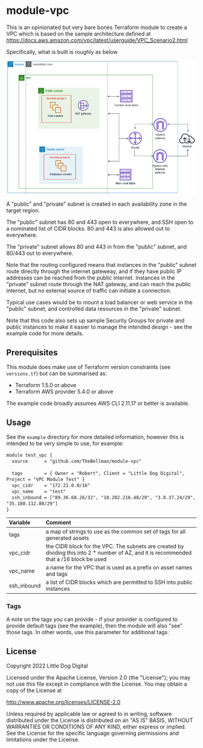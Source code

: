 # module-vpc

This is an opinionated but very bare bones Terraform module to create a VPC which is based on the
sample architecture defined at https://docs.aws.amazon.com/vpc/latest/userguide/VPC_Scenario2.html

Specifically, what is built is roughly as below

![sketch](./sketch.png)

A "public" and "private" subnet is created in each availability zone in the target region.

The "public" subnet has 80 and 443 open to everywhere, and SSH open to a nominated list of CIDR blocks. 80 and 443 is also allowed out to everywhere.

The "private" subnet allows 80 and 443 in from the "public" subnet, and 80/443 out to everywhere.

Note that the routing configured means that instances in the "public" subnet route directly through the internet gateweay, and if they have public IP addresses can be reached from the public internet. Instances in the "private" subnet route through the NAT gateway, and can reach the public internet, but no external source of traffic can initiate a connection.

Typical use cases would be to mount a load balancer or web service in the "public" subnet, and controlled data resources in the "private" subnet.

Note that this code also sets up sample Security Groups for private and public instances to make it easier to manage the intended design - see the example code for more details.

## Prerequisites
This module does make use of Terraform version constraints (see `versions.tf`) but can be summarised as:

 - Terraform 1.5.0 or above
 - Terraform AWS provider 5.4.0 or above

The example code broadly assumes AWS CLI 2.11.17 or better is available.

## Usage
See the `example` directory for more detailed information, however this is intended to be very simple to use, for example:

```
module test_vpc {
  source      = "github.com/TheBellman/module-vpc"

  tags        = { Owner = "Robert", Client = "Little Dog Digital", Project = "VPC Module Test" }
  vpc_cidr    = "172.21.0.0/16"
  vpc_name    = "test"
  ssh_inbound = ["89.36.68.26/32", "18.202.216.48/29", "3.8.37.24/29", "35.180.112.80/29"]
}
```

| Variable | Comment |
| :------- | :------ |
| tags | a map of strings to use as the common set of tags for all generated assets |
| vpc_cidr | the CIDR block for the VPC. The subnets are created by dividing this into 2 * number of AZ, and it is recommended that a /16 block be used |
| vpc_name | a name for the VPC that is used as a prefix on asset names and tags |
| ssh_inbound | a list of CIDR blocks which are permitted to SSH into public instances |

### Tags
A note on the tags you can provide - if your provider is configured to provide default tags (see the example), then the module will also "see" those tags. In other words, use this parameter for additional tags.

## License
Copyright 2022 Little Dog Digital

Licensed under the Apache License, Version 2.0 (the "License");
you may not use this file except in compliance with the License.
You may obtain a copy of the License at

  http://www.apache.org/licenses/LICENSE-2.0

Unless required by applicable law or agreed to in writing, software
distributed under the License is distributed on an "AS IS" BASIS,
WITHOUT WARRANTIES OR CONDITIONS OF ANY KIND, either express or implied.
See the License for the specific language governing permissions and
limitations under the License.
